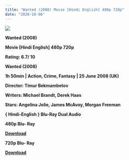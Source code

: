 ```yaml
---
title: "Wanted (2008) Movie [Hindi English] 480p 720p"
date: "2020-10-06"
---
```


[**![](https://1.bp.blogspot.com/-QkwYmCgQrRY/XudbHvXX2uI/AAAAAAAADOY/Z_ToJIJnMw80XUdWsZk64-ysM4J_AlEtACLcBGAsYHQ/s1600/wantef.jpg)**](https://1.bp.blogspot.com/-QkwYmCgQrRY/XudbHvXX2uI/AAAAAAAADOY/Z_ToJIJnMw80XUdWsZk64-ysM4J_AlEtACLcBGAsYHQ/s1600/wantef.jpg)

 **Wanted (2008)**

**Movie \[Hindi English\] 480p 720p**

**Rating: 6.7/ 10**

**Wanted (2008)**

**1h 50min | Action, Crime, Fantasy | 25 June 2008 (UK)**

**Director: Timur Bekmambetov**

**Writers: Michael Brandt, Derek Haas**

**Stars: Angelina Jolie, James McAvoy, Morgan Freeman**

 **{ Hindi-English } Blu-Ray Dual Audio**

**480p Blu- Ray**

[**Download**](http://www.veryfasturl.xyz/4372)

**720p Blu- Ray**

[**Download**](http://www.veryfasturl.xyz/4373)
